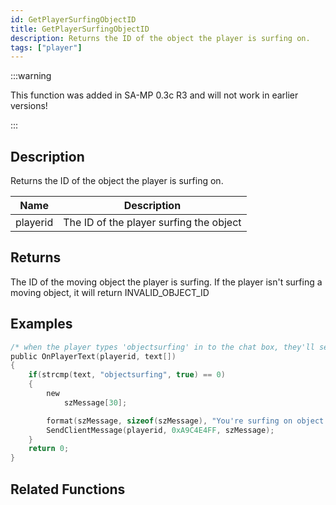```yaml
---
id: GetPlayerSurfingObjectID
title: GetPlayerSurfingObjectID
description: Returns the ID of the object the player is surfing on.
tags: ["player"]
---
```


:::warning

This function was added in SA-MP 0.3c R3 and will not work in earlier versions!

:::

## Description

Returns the ID of the object the player is surfing on.

| Name     | Description                             |
| -------- | --------------------------------------- |
| playerid | The ID of the player surfing the object |

## Returns

The ID of the moving object the player is surfing. If the player isn't surfing a moving object, it will return INVALID_OBJECT_ID

## Examples

```c
/* when the player types 'objectsurfing' in to the chat box, they'll see this.*/
public OnPlayerText(playerid, text[])
{
    if(strcmp(text, "objectsurfing", true) == 0)
    {
        new
            szMessage[30];

        format(szMessage, sizeof(szMessage), "You're surfing on object #%d.", GetPlayerSurfingObjectID(playerid));
        SendClientMessage(playerid, 0xA9C4E4FF, szMessage);
    }
    return 0;
}
```

## Related Functions
